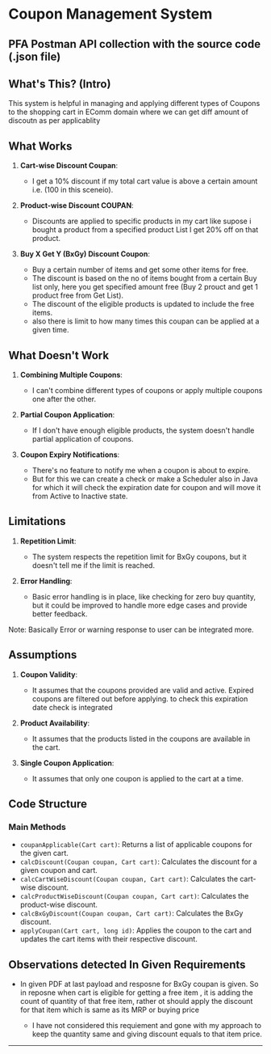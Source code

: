 # Coupon Management System


## PFA Postman API collection with the source code (.json file)

## What's This? (Intro)
This system is helpful in managing and applying different types of Coupons to the shopping cart in EComm domain where we can get diff amount of discoutn as per applicablity
## What Works
1. **Cart-wise Discount Coupan**:
   - I get a 10% discount if my total cart value is above a certain amount i.e. (100 in this sceneio).

2. **Product-wise Discount COUPAN**:
   - Discounts are applied to specific products in my cart like supose i bought a product from a specified product List I get 20% off on that product.

3. **Buy X Get Y (BxGy) Discount Coupon**:
   - Buy a certain number of items and get some other items for free.
   - The discount is based on the no of items bought from a certain Buy list only, here you get specified amount free (Buy 2 prouct and get 1 product free from Get List).
   - The discount of the eligible products is updated to include the free items.
   - also there is limit to how many times this coupan can be applied at a given time.

## What Doesn't Work
1. **Combining Multiple Coupons**:
   - I can't combine different types of coupons or apply multiple coupons one after the other.

2. **Partial Coupon Application**:
   - If I don't have enough eligible products, the system doesn't handle partial application of coupons.

3. **Coupon Expiry Notifications**:
   - There's no feature to notify me when a coupon is about to expire.
   - But for this we can create a check or make a Scheduler also in Java for which it will check the expiration date for coupon and will move it from Active to Inactive state.

## Limitations
1. **Repetition Limit**:
   - The system respects the repetition limit for BxGy coupons, but it doesn't tell me if the limit is reached.

2. **Error Handling**:
   - Basic error handling is in place, like checking for zero buy quantity, but it could be improved to handle more edge cases and provide better feedback.
  
  Note: Basically Error or warning response to user can be integrated more.

## Assumptions
1. **Coupon Validity**:
   - It assumes that the coupons provided are valid and active. Expired coupons are filtered out before applying. to check this expiration date check is integrated

2. **Product Availability**:
   - It assumes that the products listed in the coupons are available in the cart.

3. **Single Coupon Application**:
   - It assumes that only one coupon is applied to the cart at a time.

## Code Structure
### Main Methods
- `coupanApplicable(Cart cart)`: Returns a list of applicable coupons for the given cart.
- `calcDiscount(Coupan coupan, Cart cart)`: Calculates the discount for a given coupon and cart.
- `calcCartWiseDiscount(Coupan coupan, Cart cart)`: Calculates the cart-wise discount.
- `calcProductWiseDiscount(Coupan coupan, Cart cart)`: Calculates the product-wise discount.
- `calcBxGyDiscount(Coupan coupan, Cart cart)`: Calculates the BxGy discount.
- `applyCoupan(Cart cart, long id)`: Applies the coupon to the cart and updates the cart items with their respective discount.


## Observations detected In Given Requirements

- In given PDF at last payload and resposne for BxGy coupan is given. So in reposne when cart is eligible for getting a free item ,
  it is adding the count of quantity of that free item, rather ot should apply the discount for that item which is same as its MRP or buying price

  - I have not considered this requiement and gone with my approach to keep the quantity same and giving discount equals to that item price.

---


